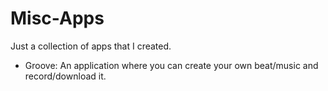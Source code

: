 # Misc-Apps
Just a collection of apps that I created.
- Groove: An application where you can create your own beat/music and record/download it.
